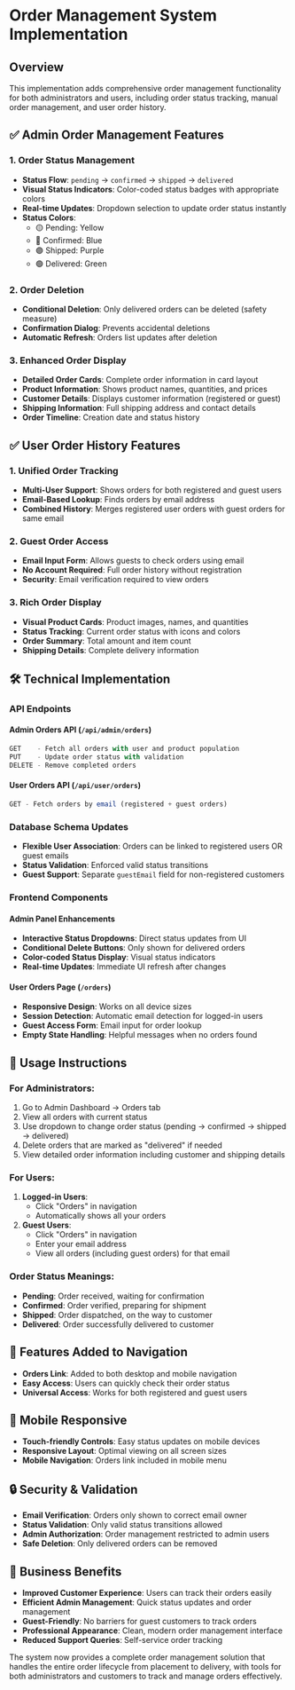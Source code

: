 # Order Management System Implementation

## Overview
This implementation adds comprehensive order management functionality for both administrators and users, including order status tracking, manual order management, and user order history.

## ✅ Admin Order Management Features

### 1. **Order Status Management**
- **Status Flow**: `pending` → `confirmed` → `shipped` → `delivered`
- **Visual Status Indicators**: Color-coded status badges with appropriate colors
- **Real-time Updates**: Dropdown selection to update order status instantly
- **Status Colors**:
  - 🟡 Pending: Yellow
  - 🔵 Confirmed: Blue  
  - 🟣 Shipped: Purple
  - 🟢 Delivered: Green

### 2. **Order Deletion**
- **Conditional Deletion**: Only delivered orders can be deleted (safety measure)
- **Confirmation Dialog**: Prevents accidental deletions
- **Automatic Refresh**: Orders list updates after deletion

### 3. **Enhanced Order Display**
- **Detailed Order Cards**: Complete order information in card layout
- **Product Information**: Shows product names, quantities, and prices
- **Customer Details**: Displays customer information (registered or guest)
- **Shipping Information**: Full shipping address and contact details
- **Order Timeline**: Creation date and status history

## ✅ User Order History Features

### 1. **Unified Order Tracking**
- **Multi-User Support**: Shows orders for both registered and guest users
- **Email-Based Lookup**: Finds orders by email address
- **Combined History**: Merges registered user orders with guest orders for same email

### 2. **Guest Order Access**
- **Email Input Form**: Allows guests to check orders using email
- **No Account Required**: Full order history without registration
- **Security**: Email verification required to view orders

### 3. **Rich Order Display**
- **Visual Product Cards**: Product images, names, and quantities
- **Status Tracking**: Current order status with icons and colors
- **Order Summary**: Total amount and item count
- **Shipping Details**: Complete delivery information

## 🛠️ Technical Implementation

### **API Endpoints**

#### Admin Orders API (`/api/admin/orders`)
```typescript
GET    - Fetch all orders with user and product population
PUT    - Update order status with validation
DELETE - Remove completed orders
```

#### User Orders API (`/api/user/orders`)
```typescript
GET - Fetch orders by email (registered + guest orders)
```

### **Database Schema Updates**
- **Flexible User Association**: Orders can be linked to registered users OR guest emails
- **Status Validation**: Enforced valid status transitions
- **Guest Support**: Separate `guestEmail` field for non-registered customers

### **Frontend Components**

#### Admin Panel Enhancements
- **Interactive Status Dropdowns**: Direct status updates from UI
- **Conditional Delete Buttons**: Only shown for delivered orders
- **Color-coded Status Display**: Visual status indicators
- **Real-time Updates**: Immediate UI refresh after changes

#### User Orders Page (`/orders`)
- **Responsive Design**: Works on all device sizes
- **Session Detection**: Automatic email detection for logged-in users
- **Guest Access Form**: Email input for order lookup
- **Empty State Handling**: Helpful messages when no orders found

## 🚀 Usage Instructions

### **For Administrators:**
1. Go to Admin Dashboard → Orders tab
2. View all orders with current status
3. Use dropdown to change order status (pending → confirmed → shipped → delivered)
4. Delete orders that are marked as "delivered" if needed
5. View detailed order information including customer and shipping details

### **For Users:**
1. **Logged-in Users**: 
   - Click "Orders" in navigation
   - Automatically shows all your orders
2. **Guest Users**:
   - Click "Orders" in navigation  
   - Enter your email address
   - View all orders (including guest orders) for that email

### **Order Status Meanings:**
- **Pending**: Order received, waiting for confirmation
- **Confirmed**: Order verified, preparing for shipment
- **Shipped**: Order dispatched, on the way to customer
- **Delivered**: Order successfully delivered to customer

## 🔧 Features Added to Navigation
- **Orders Link**: Added to both desktop and mobile navigation
- **Easy Access**: Users can quickly check their order status
- **Universal Access**: Works for both registered and guest users

## 📱 Mobile Responsive
- **Touch-friendly Controls**: Easy status updates on mobile devices
- **Responsive Layout**: Optimal viewing on all screen sizes
- **Mobile Navigation**: Orders link included in mobile menu

## 🔒 Security & Validation
- **Email Verification**: Orders only shown to correct email owner
- **Status Validation**: Only valid status transitions allowed
- **Admin Authorization**: Order management restricted to admin users
- **Safe Deletion**: Only delivered orders can be removed

## 🎯 Business Benefits
- **Improved Customer Experience**: Users can track their orders easily
- **Efficient Admin Management**: Quick status updates and order management
- **Guest-Friendly**: No barriers for guest customers to track orders
- **Professional Appearance**: Clean, modern order management interface
- **Reduced Support Queries**: Self-service order tracking

The system now provides a complete order management solution that handles the entire order lifecycle from placement to delivery, with tools for both administrators and customers to track and manage orders effectively.

